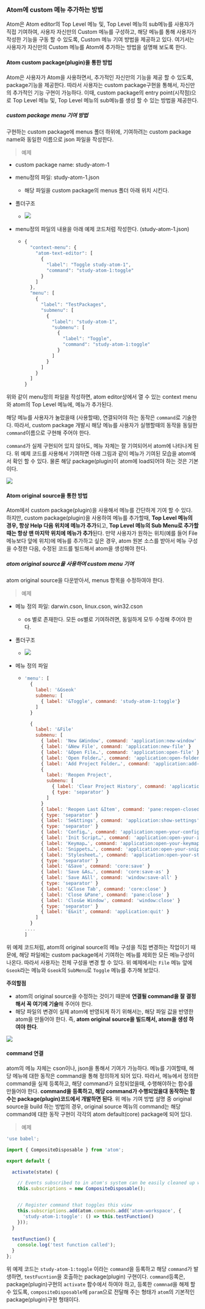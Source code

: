 ### Atom에 custom 메뉴 추가하는 방법

Atom은 Atom editor의 Top Level 메뉴 및, Top Level 메뉴의 sub메뉴를 사용자가 직접 기여하여, 사용자 자신만의 Custom 메뉴를 구성하고, 해당 메뉴를 통해 사용자가 작성한 기능을 구동 할 수 있도록, Custom 메뉴 기여 방법을 제공하고 있다. 여기서는 사용자가 자신만의 Custom 메뉴를 Atom에 추가하는 방법을 설명해 보도록 한다.

#### Atom custom package\(plugin\)을 통한 방법

Atom은 사용자가 Atom을 사용하면서, 추가적인 자신만의 기능을 제공 할 수 있도록, package기능을 제공한다. 따라서 사용자는 custom package구현을 통해서, 자신만의 추가적인 기능 구현이 가능하다. 이때, custom package의 entry point\(시작점\)으로 Top Level 메뉴 및, Top Level 메뉴의 sub메뉴를 생성 할 수 있는 방법을 제공한다.

##### custom package menu 기여 방법

구현하는 custom package에 menus 폴더 하위에, 기여하려는 custom package name와 동일한 이름으로 json 파일을 작성한다.

> 예제

* custom package name: study-atom-1
* menu정의 파일: study-atom-1.json
  * 해당 파일을 custom package의 menus 폴더 아래 위치 시킨다.
* 폴더구조
  * ![](/assets/atom-custom-menu-1.png)
* menu정의 파일의 내용을 아래 예제 코드처럼 작성한다. \(study-atom-1.json\)

  * ```js
    {
      "context-menu": {
        "atom-text-editor": [
          {
            "label": "Toggle study-atom-1",
            "command": "study-atom-1:toggle"
          }
        ]
      },
      "menu": [
        {
          "label": "TestPackages",
          "submenu": [
            {
              "label": "study-atom-1",
              "submenu": [
                {
                  "label": "Toggle",
                  "command": "study-atom-1:toggle"
                }
              ]
            }
          ]
        }
      ]
    }
    ```

위와 같이 menu정의 파일을 작성하면,  atom editor상에서 열 수 있는 context menu와 atom의 Top Level 메뉴에, 메뉴가 추가된다.

해당 메뉴를 사용자가 눌렀을때 \(사용할때\), 연결되어야 하는 동작은 `command`로 기술한다. 따라서, custom package 개발시 해당 메뉴를 사용자가 실행할때의 동작을 동일한 `command`이름으로 구현해 주어야 한다.

`command`가 실제 구현되어 있지 않아도, 메뉴 자체는 잘 기여되어서 atom에 나타나게 된다. 위 예제 코드를 사용해서 기여하면 아래 그림과 같이 메뉴가 기여된 모습을 atom에서 확인 할 수 있다. 물론 해당 package\(plugin\)이 atom에 load되어야 하는 것은 기본이다.

![](/assets/atom-custom-menu-2.png)

#### Atom original source을 통한 방법

Atom에서 custom package\(plugin\)을 사용해서 메뉴를 간단하게 기여 할 수 있다. 하지만, custom package\(plugin\)을 사용하여 메뉴를 추가할때,  **Top Level 메뉴의 경우, 항상 Help 다음 위치에 메뉴가 추가**되고, **Top Level 메뉴의 Sub Menu로 추가할때는 항상 맨 마지막 위치에 메뉴가 추가**된다. 만약 사용자가 원하는 위치\(예를 들어 File 메뉴보다 앞에 위치\)에 메뉴를 추가하고 싶은 경우, atom 원본 소스를 받아서 메뉴 구성을 수정한 다음, 수정된 코드를 빌드해서 atom을 생성해야 한다.

##### atom original source을 사용하여 custom menu 기여

atom original source을 다운받아서, menus 항목을 수정하여야 한다.

> 예제

* 메뉴 정의 파일: darwin.cson, linux.cson, win32.cson
  * os 별로 존재한다. 모든 os별로 기여하려면, 동일하게 모두 수정해 주어야 한다.
* 폴더구조

  * ![](/assets/atom-custom-menu-3.png)

* 메뉴 정의 파일

  * ```js
    'menu': [
      {
        label: '&Gseok'
        submenu: [
          { label: '&Toggle', command: 'study-atom-1:toggle'}
        ]
      }

      {
        label: '&File'
        submenu: [
          { label: 'New &Window', command: 'application:new-window' }
          { label: '&New File', command: 'application:new-file' }
          { label: '&Open File…', command: 'application:open-file' }
          { label: 'Open Folder…', command: 'application:open-folder' }
          { label: 'Add Project Folder…', command: 'application:add-project-folder' }
          {
            label: 'Reopen Project',
            submenu: [
              { label: 'Clear Project History', command: 'application:clear-project-history' }
              { type: 'separator' }
            ]
          }
          { label: 'Reopen Last &Item', command: 'pane:reopen-closed-item' }
          { type: 'separator' }
          { label: 'Se&ttings', command: 'application:show-settings' }
          { type: 'separator' }
          { label: 'Config…', command: 'application:open-your-config' }
          { label: 'Init Script…', command: 'application:open-your-init-script' }
          { label: 'Keymap…', command: 'application:open-your-keymap' }
          { label: 'Snippets…', command: 'application:open-your-snippets' }
          { label: 'Stylesheet…', command: 'application:open-your-stylesheet' }
          { type: 'separator' }
          { label: '&Save', command: 'core:save' }
          { label: 'Save &As…', command: 'core:save-as' }
          { label: 'Save A&ll', command: 'window:save-all' }
          { type: 'separator' }
          { label: '&Close Tab', command: 'core:close' }
          { label: 'Close &Pane', command: 'pane:close' }
          { label: 'Clos&e Window', command: 'window:close' }
          { type: 'separator' }
          { label: 'E&xit', command: 'application:quit' }
        ]
      }
    ....
    ]
    ```

위 예제 코드처럼,  atom의 original source의 메뉴 구성을 직접 변경하는 작업이기 때문에, 해당 파일에는 custom package에서 기여하는 메뉴를 제외한 모든 메뉴구성이 나온다. 따라서 사용자는 전체 구성을 변경 할 수 있다. 위 예제에서는 `File` 메뉴 앞에 `Gseok`라는 메뉴와 `Gseok`의 `SubMenu`로 `Toggle` 메뉴를 추가해 보았다.

**주의할점**

* atom의 original source을 수정하는 것이기 때문에 **연결될 command을 잘 결정해서 꼭 여기에 기술**해 주어야 한다.
* 해당 파일의 변경이 실제 atom에 반영되게 하기 위해서는, 해당 파일 값을 반영한 atom을 만들어야 한다. 즉, **atom original source을 빌드해서, atom을 생성 하여야 한다**.

![](/assets/atom-custom-menu-5.png)

#### command 연결

atom의 메뉴 자체는 cson이나, json을 통해서 기여가 가능하다. 메뉴를 기여할때, 해당 메뉴에 대한 동작은 command을 통해 정의하게 되어 있다. 따라서, 메뉴에서 정의한 command을 실제 등록하고, 해당 command가 요청되었을때, 수행해야하는 함수를 만들어야 한다. **command을 등록하고,  해당 command가 수행되었을대 동작하는 함수는 package\(plugin\)코드에서 개발하면 된다**. 위 메뉴 기여 방법 설명 중 original source을 build 하는 방법의 경우, original source 메뉴의 command는 해당 command에 대한 동작 구현이 각각의 atom default\(core\) package에 되어 있다.

> 예제

```js
'use babel';

import { CompositeDisposable } from 'atom';

export default {

  activate(state) {

    // Events subscribed to in atom's system can be easily cleaned up with a CompositeDisposable
    this.subscriptions = new CompositeDisposable();


    // Register command that toggles this view
    this.subscriptions.add(atom.commands.add('atom-workspace', {
      'study-atom-1:toggle': () => this.testFunction()
    }));
  }
  
  testFunction() {
    console.log('test function called');
  }
};

```

위 예제 코드는 `study-atom-1:toggle` 이라는 `command`을 등록하고 해당 `command`가 발생하면, `testFucntion`을 호출하는 package\(plugin\) 구현이다. `command`등록은, package\(plugin\)구현의 `activate` 함수에서 하여야 하고, 등록한 `commnad`을 해제 할 수 있도록, `compositeDisposable`에 `param`으로 전달해 주는 형태가 `atom`의 기본적인 package\(plugin\)구현 형태이다.

